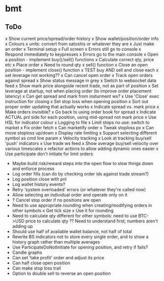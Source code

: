 # bmt

## ToDo
x Show current price/spread/order history
x Show wallet/position/order info
x Colours
x units: convert from satoshis or whatever they are
x Just make an order
x Terminal setup
 x Full screen
 x Errors still go to console
 x Respond immediately to keypresses
x Errors go to the main console
x Open a position - implement buy()/sell() functions
 x Calculate correct qty, price etc
 x Place order
  x Need to round qty
x sell() function
x Close an open position - implement close() function
x TEST buy AND sell and close each
x set leverage not working??
x Can cancel open order
x Track open orders against spread
x Show status message in grey
x Switch to websocket data feed
x Show mark price alongside recent trade, not as part of position
x Set leverage at startup, not when placing order (to improve order placement latency)
x Can get spread and mark from insturment ws?
x Use 'Close' exec instruction for closing
x Set stop loss when opening position
x Sort out proper order updating that actually works
x Indicate spread vs. mark price
x Make orders invisible?
x Go back to using order book for spread
x Indicate ACTUAL pnl side for each position, using mid-spread not mark price
x Use HSL for indicator colour
x Logging to file
x Limit stops no use: switch to market
x Fix order fetch
x Can marketify order
x Tweak stoploss px
x Can move stoploss up/down
x Display rate limiting
x Support selecting different symbol as cmd line param
x Velocity tracking
x Look at tracking buy/sell 'push' indicators
 x Use trade ws feed
 x Show average buy/sell velocity over various timescales
x refactor actions to allow adding dynamic ones easier
x Use participate don't initiate for limit orders
* Maybe build risk/reward steps into the open flow to slow things down and enforce process
* Log order fills (can do by checking order ids against trade stream?)
* Log position close with pnl
* Log wallet history events?
* Retry 'system overloaded' errors (or whatever they're called now)
* Allow selecting an individual order and operate only on it
* ? Cancel stop order if no positions are open
* Need to use appropriate rounding when creating/modifying orders in other symbols
 x Get tick size
 x Use it for rounding
 * Need to calculate qty different for other symbols: need to use BTC->USD price to calculate qty
  ?? Need to understand first; numbers aren't adding up
 * Should use half of available wallet balance, not half of total
* Rewrite BS indicators not to store every single order, and to show a history graph rather than multiple averages
* Use ParticipateDoNotInitiate for opening position, and retry if fails?
* Candle graphs
* Can set 'take profit' order and adjust its price
* Can half close open position
* Can make stop loss trail
* Option to double sell to reverse an open position
